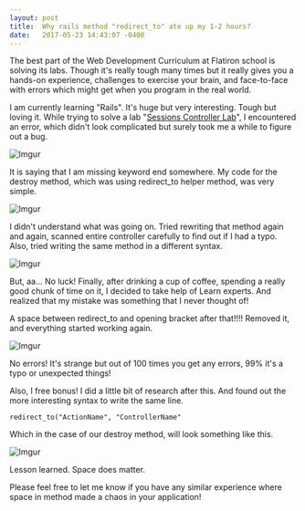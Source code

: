 ```yaml
---
layout: post
title:  Why rails method "redirect_to" ate up my 1-2 hours? 
date:   2017-05-23 14:43:07 -0400
---
```



The best part of the Web Development Curriculum at Flatiron school is solving its labs. Though it's really tough many times but it really gives you a hands-on experience, challenges to exercise your brain, and face-to-face with errors which might get when you program in the real world.

I am currently learning "Rails". It's huge but very interesting. Tough but loving it. While trying to solve a lab "[Sessions Controller Lab](https://github.com/learn-co-students/sessions_controller_lab-v-000)", I encountered an error, which didn't look complicated but surely took me a while to figure out a bug.

![Imgur](http://i.imgur.com/FtzzfgA.png)

It is saying that I am missing keyword end somewhere. My code for the destroy method, which was using redirect_to helper method, was very simple.

![Imgur](http://i.imgur.com/3yBjqyM.png)

I didn't understand what was going on. Tried rewriting that method again and again, scanned entire controller carefully to find out if I had a typo. Also, tried writing the same method in a different syntax.

![Imgur](http://i.imgur.com/DMKuAZb.png)

But, aa... No luck! Finally, after drinking a cup of coffee, spending a really good chunk of time on it, I decided to take help of Learn experts. And realized that my mistake was something that I never thought of!

A space between redirect_to and opening bracket after that!!!! Removed it, and everything started working again.

![Imgur](http://i.imgur.com/1AgcifF.png)

No errors! It's strange but out of 100 times you get any errors, 99% it's a typo or unexpected things! 

Also, I free bonus! I did a little bit of research after this. And found out the more interesting syntax to write the same line.

```
redirect_to("ActionName", "ControllerName"
```

Which in the case of our destroy method, will look something like this.

![Imgur](http://i.imgur.com/oUMhp4T.png)

Lesson learned. Space does matter. 

Please feel free to let me know if you have any similar experience where space in method made a chaos in your application!



